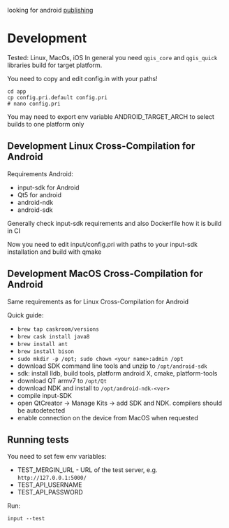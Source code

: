 looking for android [publishing](./publishing.md)

# Development

Tested: Linux, MacOs, iOS
In general you need `qgis_core` and `qgis_quick` libraries build for target platform.

You need to copy and edit config.in with your paths!
```
cd app
cp config.pri.default config.pri
# nano config.pri
```

You may need to export env variable ANDROID_TARGET_ARCH to select builds to one platform only

## Development Linux Cross-Compilation for Android

Requirements Android:
- input-sdk for Android
- Qt5 for android
- android-ndk
- android-sdk

Generally check input-sdk requirements and also Dockerfile how it is build in CI

Now you need to edit input/config.pri with paths to your input-sdk installation and build with qmake

## Development MacOS Cross-Compilation for Android

Same requirements as for Linux Cross-Compilation for Android

Quick guide:
- `brew tap caskroom/versions`
- `brew cask install java8`
- `brew install ant`
- `brew install bison`
- `sudo mkdir -p /opt; sudo chown <your name>:admin /opt`
- download SDK command line tools and unzip to `/opt/android-sdk`
- sdk: install lldb, build tools, platform android X, cmake, platform-tools
- download QT armv7 to `/opt/Qt`
- download NDK and install to `/opt/android-ndk-<ver>`
- compile input-SDK
- open QtCreator -> Manage Kits -> add SDK and NDK. compilers should be autodetected
- enable connection on the device from MacOS when requested

## Running tests

You need to set few env variables:
- TEST_MERGIN_URL - URL of the test server, e.g. `http://127.0.0.1:5000/`
- TEST_API_USERNAME
- TEST_API_PASSWORD

Run:
```
input --test
```
